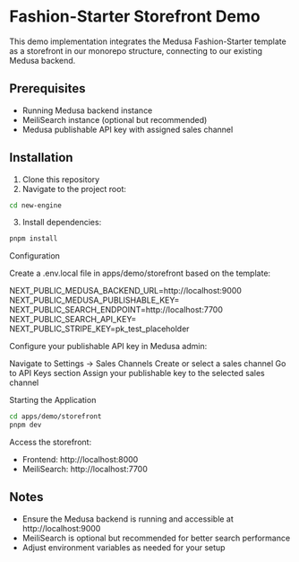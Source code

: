 # Fashion-Starter Storefront Demo

This demo implementation integrates the Medusa Fashion-Starter template as a storefront in our monorepo structure, connecting to our existing Medusa backend.

## Prerequisites

- Running Medusa backend instance
- MeiliSearch instance (optional but recommended)
- Medusa publishable API key with assigned sales channel

## Installation

1. Clone this repository
2. Navigate to the project root:

```bash
cd new-engine
```

3. Install dependencies:

```bash
pnpm install
```

Configuration

Create a .env.local file in apps/demo/storefront based on the template:

NEXT_PUBLIC_MEDUSA_BACKEND_URL=http://localhost:9000
NEXT_PUBLIC_MEDUSA_PUBLISHABLE_KEY=<your-publishable-key>
NEXT_PUBLIC_SEARCH_ENDPOINT=http://localhost:7700
NEXT_PUBLIC_SEARCH_API_KEY=<meilisearch-master-key>
NEXT_PUBLIC_STRIPE_KEY=pk_test_placeholder

Configure your publishable API key in Medusa admin:

Navigate to Settings → Sales Channels
Create or select a sales channel
Go to API Keys section
Assign your publishable key to the selected sales channel

Starting the Application

```bash
cd apps/demo/storefront
pnpm dev
```

Access the storefront:

- Frontend: http://localhost:8000
- MeiliSearch: http://localhost:7700

## Notes

- Ensure the Medusa backend is running and accessible at http://localhost:9000
- MeiliSearch is optional but recommended for better search performance
- Adjust environment variables as needed for your setup
